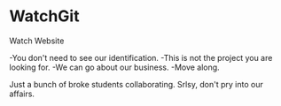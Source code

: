 # WatchGit
Watch Website

-You don't need to see our identification. -This is not the project you are looking for. -We can go about our business. -Move along.

Just a bunch of broke students collaborating. Srlsy, don't pry into our affairs.
